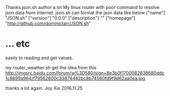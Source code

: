 Thanks json.sh author a lot 
My linux router with poor command to resolve json data from Internet.
json.sh can format the json data like below
["name"]  "JSON.sh"
["version"]  "0.0.0"
["description"]  ""
["homepage"]  "http://github.com/dominictarr/JSON.sh"
#  ... etc
easily to reading and get values.

my router_weather.sh get the idea from this
http://imgsrc.baidu.com/forum/w%3D580/sign=8e3b0f1700082838680ddc1c8899a964/f79562600c33874442bc8b74560fd9f9d62aa0ea.jpg



thanks a lot again. 
Joy Xie 2016.11.25
